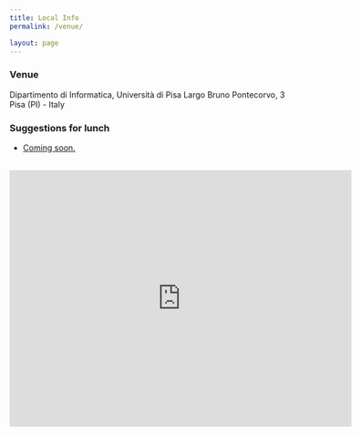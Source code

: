 ```yaml
---
title: Local Info
permalink: /venue/ 

layout: page
---
```



### Venue 

Dipartimento di Informatica, Università di Pisa
Largo Bruno Pontecorvo, 3
Pisa (PI) - Italy  

### Suggestions for lunch 

* [Coming soon.](??) 

<br> 

<iframe src="https://www.google.com/maps/embed?pb=!1m18!1m12!1m3!1d2850.6346951964674!2d8.959207415771488!3d44.39962011186072!2m3!1f0!2f0!3f0!3m2!1i1024!2i768!4f13.1!3m3!1m2!1s0x12d3437a8d734dff%3A0x543be3529fe7de9e!2sVilla%20Cambiaso!5e0!3m2!1sit!2sit!4v1639221663467!5m2!1sit!2sit" width="600" height="450" style="border:0;" allowfullscreen="" loading="lazy"></iframe> 

